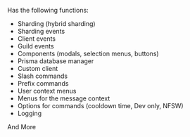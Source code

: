 Has the following functions:

- Sharding (hybrid sharding)
- Sharding events
- Client events
- Guild events
- Components (modals, selection menus, buttons)
- Prisma database manager
- Custom client
- Slash commands
- Prefix commands
- User context menus
- Menus for the message context
- Options for commands (cooldown time, Dev only, NFSW)
- Logging


And More